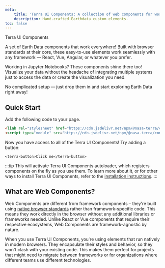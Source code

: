```yaml
---
meta:
    title: 'Terra UI Components: A collection of web components for working with Earthdata services.'
    description: Hand-crafted Earthdata custom elements.
toc: false
---
```


<div class="splash">
<div class="splash-start">
  <div class="text-logo">Terra UI Components</div>

  A set of Earth Data components that work everywhere! Built with browser standards at their core, these easy-to-use elements work seamlessly with any framework — React, Vue, Angular, or whatever you prefer.

  Working in Jupyter Notebooks? These components shine there too! Visualize your data without the headache of integrating multiple systems just to access the data or create the visualization you need.

  No complicated setup — just drop them in and start exploring Earth Data right away!

</div>
</div>

## Quick Start

Add the following code to your page.

<!-- prettier-ignore -->
```html
<link rel="stylesheet" href="https://cdn.jsdelivr.net/npm/@nasa-terra/components@%VERSION%/%CDNDIR%/themes/horizon.css" />
<script type="module" src="https://cdn.jsdelivr.net/npm/@nasa-terra/components@%VERSION%/%CDNDIR%/terra-ui-components-autoloader.js"></script>
```

Now you have access to all of the Terra UI Components! Try adding a button:

```html:preview:expanded:no-codepen
<terra-button>Click me</terra-button>
```

:::tip
This will activate Terra UI Components autoloader, which registers components on the fly as you use them. To learn more about it, or for other ways to install Terra UI Components, refer to the [installation instructions](getting-started/installation).
:::

## What are Web Components?

Web Components are different from framework components – they're built using [native browser standards](https://developer.mozilla.org/en-US/docs/Web/Web_Components) rather than framework-specific code. This means they work directly in the browser without any additional libraries or frameworks needed. Unlike React or Vue components that require their respective ecosystems, Web Components are framework-agnostic by nature.

When you use Terra UI Components, you're using elements that run natively in modern browsers. They encapsulate their styles and behavior, so they won't clash with your existing code. This makes them perfect for projects that might need to migrate between frameworks or for organizations where different teams use different technologies.

